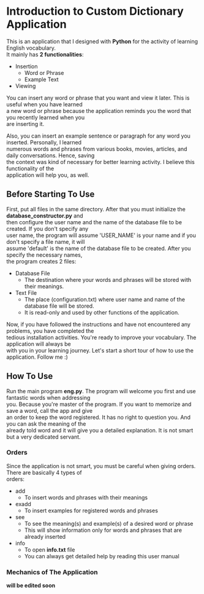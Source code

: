 # Introduction to Custom Dictionary Application
This is an application that I designed with **Python** for the activity of learning English vocabulary.   
It mainly has **2 functionalities**:  
- Insertion
  - Word or Phrase
  - Example Text
- Viewing  

You can insert any word or phrase that you want and view it later. This is useful when you have learned  
a new word or phrase because the application reminds you the word that you recently learned when you  
are inserting it.  

Also, you can insert an example sentence or paragraph for any word you inserted. Personally, I learned  
numerous words and phrases from various books, movies, articles, and daily conversations. Hence, saving  
the context was kind of necessary for better learning activity. I believe this functionality of the  
application will help you, as well.


## Before Starting To Use  
First, put all files in the same directory. After that you must initialize the **database_constructor.py** and  
then configure the user name and the name of the database file to be created. If you don't specify any  
user name, the program will assume 'USER_NAME' is your name and if you don't specify a file name, it will  
assume 'default' is the name of the database file to be created. After you specify the necessary names,  
the program creates 2 files:  
- Database File
  - The destination where your words and phrases will be stored with their meanings.
- Text File
  - The place (configuration.txt) where user name and name of the database file will be stored.
  - It is read-only and used by other functions of the application.
  
Now, if you have followed the instructions and have not encountered any problems, you have completed the   
tedious installation activities. You're ready to improve your vocabulary. The application will always be  
with you in your learning journey. Let's start a short tour of how to use the application. Follow me :)  
  
## How To Use  
Run the main program **eng.py**. The program will welcome you first and use fantastic words when addressing  
you. Because you're master of the program. If you want to memorize and save a word, call the app and give  
an order to keep the word registered. It has no right to question you. And you can ask the meaning of the  
already told word and it will give you a detailed explanation. It is not smart but a very dedicated servant.  

### Orders 
Since the application is not smart, you must be careful when giving orders. There are basically 4 types of  
orders:
- add
  - To insert words and phrases with their meanings
- exadd
  - To insert examples for registered words and phrases
- see
  - To see the meaning(s) and example(s) of a desired word or phrase
  - This will show information only for words and phrases that are already inserted 
- info
  - To open **info.txt** file
  - You can always get detailed help by reading this user manual 
  
### Mechanics of The Application
**will be edited soon**

